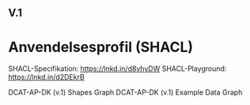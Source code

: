 ## V.1

# Anvendelsesprofil (SHACL)

SHACL-Specifikation: https://lnkd.in/d8vhyDW
SHACL-Playground: https://lnkd.in/d2DEkrB

DCAT-AP-DK (v.1) Shapes Graph 
DCAT-AP-DK (v.1) Example Data Graph
